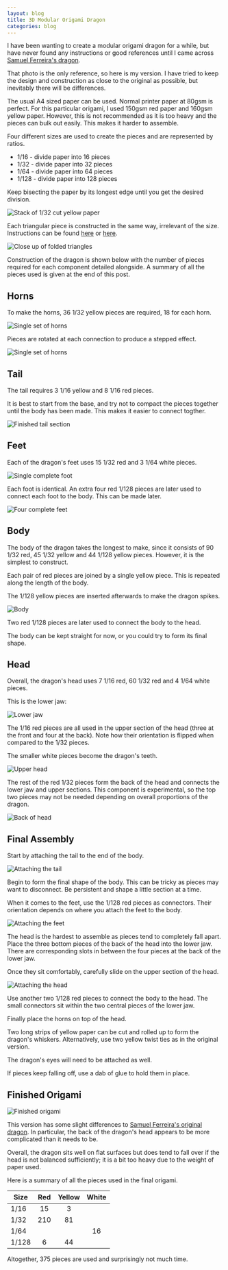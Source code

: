 ```yaml
---
layout: blog
title: 3D Modular Origami Dragon
categories: blog
---
```


I have been wanting to create a modular origami dragon for a while, but have never found
any instructions or good references until I came across [Samuel Ferreira's dragon](https://www.flickr.com/photos/75290001@N05/8707322038).

That photo is the only reference, so here is my version. I have tried to keep the design
and construction as close to the original as possible, but inevitably there will be differences.

The usual A4 sized paper can be used. Normal printer paper at 80gsm is perfect.
For this particular origami, I used 150gsm red paper and 160gsm yellow paper.
However, this is not recommended as it is too heavy and the pieces can bulk out
easily. This makes it harder to assemble.

Four different sizes are used to create the pieces and are represented by ratios.

* 1/16 - divide paper into 16 pieces
* 1/32 - divide paper into 32 pieces
* 1/64 - divide paper into 64 pieces
* 1/128 - divide paper into 128 pieces

Keep bisecting the paper by its longest edge until you get the desired division.

![Stack of 1/32 cut yellow paper](/img/origami/modular_dragon/paper_stack_yellow.JPG)

Each triangular piece is constructed in the same way, irrelevant of the size.
Instructions can be found [here](http://th01.deviantart.net/fs70/PRE/f/2012/090/a/9/tutorial_for_origami_triangle_by_wangqr-d4uktgc.jpg)
or [here](http://www.wikihow.com/Make-3D-Origami-Pieces).

![Close up of folded triangles](/img/origami/modular_dragon/folded_triangle_yellow.JPG)

Construction of the dragon is shown below with the number of pieces required for each
component detailed alongside. A summary of all the pieces used is given at the end
of this post.

## Horns

To make the horns, 36 1/32 yellow pieces are required, 18 for each horn.

![Single set of horns](/img/origami/modular_dragon/horns_detail.JPG)

Pieces are rotated at each connection to produce a stepped effect.

![Single set of horns](/img/origami/modular_dragon/horns.JPG)

## Tail

The tail requires 3 1/16 yellow and 8 1/16 red pieces.

It is best to start from the base, and try not to compact the pieces
together until the body has been made. This makes it easier to connect togther.

![Finished tail section](/img/origami/modular_dragon/tail.JPG)

## Feet

Each of the dragon's feet uses 15 1/32 red and 3 1/64 white pieces.

![Single complete foot](/img/origami/modular_dragon/feet_single.JPG)

Each foot is identical. An extra four red 1/128 pieces are later used to connect
each foot to the body. This can be made later.

![Four complete feet](/img/origami/modular_dragon/feet_collection.JPG)

## Body

The body of the dragon takes the longest to make, since it consists of 90 1/32 red,
45 1/32 yellow and 44 1/128 yellow pieces. However, it is the simplest to construct.

Each pair of red pieces are joined by a single yellow piece. This is repeated along
the length of the body.

The 1/128 yellow pieces are inserted afterwards to make the dragon spikes.

![Body](/img/origami/modular_dragon/body_detail_with_spikes.JPG)

Two red 1/128 pieces are later used to connect the body to the head.

The body can be kept straight for now, or you could try to form its final shape.

## Head

Overall, the dragon's head uses 7 1/16 red, 60 1/32 red and 4 1/64 white pieces.

This is the lower jaw:

![Lower jaw](/img/origami/modular_dragon/head_lower_jaw.JPG)

The 1/16 red pieces are all used in the upper section of the head (three at the front
and four at the back). Note how their orientation is flipped when compared to the
1/32 pieces.

The smaller white pieces become the dragon's teeth.

![Upper head](/img/origami/modular_dragon/head_top.JPG)

The rest of the red 1/32 pieces form the back of the head and connects
the lower jaw and upper sections. This component is experimental, so the top
two pieces may not be needed depending on overall proportions of the dragon.

![Back of head](/img/origami/modular_dragon/head_back.JPG)

## Final Assembly

Start by attaching the tail to the end of the body.

![Attaching the tail](/img/origami/modular_dragon/tail_attached.JPG)

Begin to form the final shape of the body. This can be tricky as pieces
may want to disconnect. Be persistent and shape a little section at a time.

When it comes to the feet, use the 1/128 red pieces as connectors. Their
orientation depends on where you attach the feet to the body.

![Attaching the feet](/img/origami/modular_dragon/feet_attached_back.JPG)

The head is the hardest to assemble as pieces tend to completely fall apart.
Place the three bottom pieces of the back of the head into the lower jaw.
There are corresponding slots in between the four pieces at the back of the
lower jaw.

Once they sit comfortably, carefully slide on the upper section of the head.

![Attaching the head](/img/origami/modular_dragon/head_attached_front.JPG)

Use another two 1/128 red pieces to connect the body to the head. The small
connectors sit within the two central pieces of the lower jaw.

Finally place the horns on top of the head.

Two long strips of yellow paper can be cut and rolled up to form the dragon's
whiskers. Alternatively, use two yellow twist ties as in the original version.

The dragon's eyes will need to be attached as well.

If pieces keep falling off, use a dab of glue to hold them in place.

## Finished Origami

![Finished origami](/img/origami/modular_dragon/full_dragon.JPG)

This version has some slight differences to
[Samuel Ferreira's original dragon](https://www.flickr.com/photos/75290001@N05/8707322038).
In particular, the back of the dragon's head appears to be more complicated
than it needs to be.

Overall, the dragon sits well on flat surfaces but does tend to fall over
if the head is not balanced sufficiently; it is a bit too heavy due to the
weight of paper used.

Here is a summary of all the pieces used in the final origami.

 Size  | Red | Yellow | White
-------|:---:|:------:|:-----:
 1/16  | 15  | 3      |
 1/32  | 210 | 81     |
 1/64  |     |        | 16
 1/128 | 6   | 44     |

Altogether, 375 pieces are used and surprisingly not much time.
